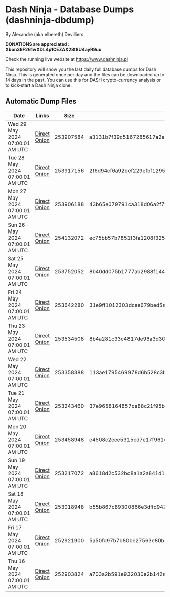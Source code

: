 # Dash Ninja - Database Dumps (dashninja-dbdump)
By Alexandre (aka elbereth) Devilliers

**DONATIONS are appreciated : Xbon36F261wXDL4p1CEZAX28t8U4ayR9uu**

Check the running live website at https://www.dashninja.pl

This repository will show you the last daily full database dumps for Dash Ninja. This is generated once per day and the files can be downloaded up to 14 days in the past.
You can use this for DASH crypto-currency analysis or to kick-start a Dash Ninja clone.


## Automatic Dump Files
| Date | Links | Size | SHA256 |
|--|--|--|--|
| Wed 29 May 2024 07:00:01 AM UTC | [Direct](https://oshi.at/YLrZ) [Onion](http://5ety7tpkim5me6eszuwcje7bmy25pbtrjtue7zkqqgziljwqy3rrikqd.onion/YLrZ) | 253907584 | a3131b7f39c5167285617a2ecc8dd8a3020e67694d8ed47617da7227adf7262e | 
| Tue 28 May 2024 07:00:01 AM UTC | [Direct](<html>) [Onion]() | 253917156 | 2f6d94cf6a92bef229efbf1295a5a317c386c553b9efb36b731505428bc4cc2e | 
| Mon 27 May 2024 07:00:01 AM UTC | [Direct](https://oshi.at/ZvmL) [Onion](http://5ety7tpkim5me6eszuwcje7bmy25pbtrjtue7zkqqgziljwqy3rrikqd.onion/ZvmL) | 253906188 | 43b65e079791ca318d06a2f7f98b00299eed003926e7b0e6cfacb535aa1d3400 | 
| Sun 26 May 2024 07:00:01 AM UTC | [Direct](https://oshi.at/Pivv) [Onion](http://5ety7tpkim5me6eszuwcje7bmy25pbtrjtue7zkqqgziljwqy3rrikqd.onion/Pivv) | 254132072 | ec75bb57b7851f3fa1208f325ba1700b3e2a795012421f257260deaa3f18c7d6 | 
| Sat 25 May 2024 07:00:01 AM UTC | [Direct](https://oshi.at/TZcQ) [Onion](http://5ety7tpkim5me6eszuwcje7bmy25pbtrjtue7zkqqgziljwqy3rrikqd.onion/TZcQ) | 253752052 | 8b40dd075b1777ab2988f14453b078bd4b36d7c42a8fd4bcf71c6d8a74d7f193 | 
| Fri 24 May 2024 07:00:01 AM UTC | [Direct](https://oshi.at/UMcz) [Onion](http://5ety7tpkim5me6eszuwcje7bmy25pbtrjtue7zkqqgziljwqy3rrikqd.onion/UMcz) | 253642280 | 31e9ff1012303dcee679bed5e0b47f5f5622a095c06029d4c463ddab4150688c | 
| Thu 23 May 2024 07:00:01 AM UTC | [Direct](https://oshi.at/zEZm) [Onion](http://5ety7tpkim5me6eszuwcje7bmy25pbtrjtue7zkqqgziljwqy3rrikqd.onion/zEZm) | 253534508 | 8b4a281c33c4817de96a3d3029b5029ec654e6d18c0f27f7af104ee5e1e811f0 | 
| Wed 22 May 2024 07:00:01 AM UTC | [Direct](https://oshi.at/vDio) [Onion](http://5ety7tpkim5me6eszuwcje7bmy25pbtrjtue7zkqqgziljwqy3rrikqd.onion/vDio) | 253358388 | 113ae1795469978d6b528c3b4cab677941e92a729d55d1dd1e57cacca35f5b35 | 
| Tue 21 May 2024 07:00:01 AM UTC | [Direct](https://oshi.at/isjg) [Onion](http://5ety7tpkim5me6eszuwcje7bmy25pbtrjtue7zkqqgziljwqy3rrikqd.onion/isjg) | 253243460 | 37e9658164857ce88c21f95b55f70e8f8805f88ded321047ff1f304e19e954d1 | 
| Mon 20 May 2024 07:00:01 AM UTC | [Direct](https://oshi.at/Tiyt) [Onion](http://5ety7tpkim5me6eszuwcje7bmy25pbtrjtue7zkqqgziljwqy3rrikqd.onion/Tiyt) | 253458948 | e4508c2eee5315cd7e17f961e5751f9b263e8c8c00205055926869528b018c17 | 
| Sun 19 May 2024 07:00:01 AM UTC | [Direct](https://oshi.at/PmXU) [Onion](http://5ety7tpkim5me6eszuwcje7bmy25pbtrjtue7zkqqgziljwqy3rrikqd.onion/PmXU) | 253217072 | a8618d2c532bc8a1a2a841d13a383729f9f0b1d012630c77f2503895ef9ce607 | 
| Sat 18 May 2024 07:00:01 AM UTC | [Direct](https://oshi.at/jfYL) [Onion](http://5ety7tpkim5me6eszuwcje7bmy25pbtrjtue7zkqqgziljwqy3rrikqd.onion/jfYL) | 253018948 | b55b867c89300866e3dffd942a088cf7a344a681cfeffd98ee1a6346e8d3d378 | 
| Fri 17 May 2024 07:00:01 AM UTC | [Direct](https://oshi.at/EGgk) [Onion](http://5ety7tpkim5me6eszuwcje7bmy25pbtrjtue7zkqqgziljwqy3rrikqd.onion/EGgk) | 252921900 | 5a50fd97b7b80be27563e80b457315c184c39740a5f99b1626ecbcb3ad53d2cd | 
| Thu 16 May 2024 07:00:01 AM UTC | [Direct](https://oshi.at/tTxf) [Onion](http://5ety7tpkim5me6eszuwcje7bmy25pbtrjtue7zkqqgziljwqy3rrikqd.onion/tTxf) | 252903824 | a703a2b591e932030e2b142e9337da8615ef7cdcd3f1d76519af9a89ef2f4f04 | 
